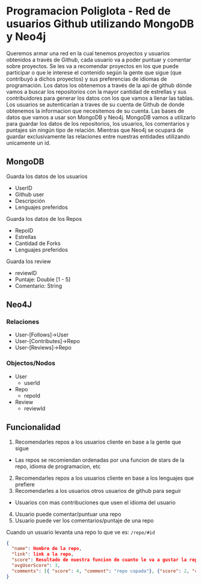 # Programacion Poliglota - Red de usuarios Github utilizando MongoDB y Neo4j

Queremos armar una red en la cual tenemos proyectos y usuarios obtenidos a través de Github, cada usuario va a poder puntuar y comentar sobre proyectos. Se les va a recomendar proyectos en los que puede participar o que le interese el contenido según la gente que sigue (que contribuyó a dichos proyectos) y sus preferencias de idiomas de programación. Los datos los obtenemos a través de la api de github dónde vamos a buscar los repositorios con la mayor cantidad de estrellas y sus contribuidores para generar los datos con los que vamos a llenar las tablas. Los usuarios se autenticarían a traves de su cuenta de Github de donde obtenemos la informacion que necesitemos de su cuenta. Las bases de datos que vamos a usar son MongoDB y Neo4j. MongoDB vamos a utilizarlo para guardar los datos de los repositorios, los usuarios, los comentarios y puntajes sin ningún tipo de relación. Mientras que Neo4j se ocupará de guardar exclusivamente las relaciones entre nuestras entidades utilizando unicamente un id. 

## MongoDB

Guarda los datos de los usuarios
- UserID
- Github user
- Descripción
- Lenguajes preferidos

Guarda los datos de los Repos
- RepoID
- Estrellas
- Cantidad de Forks
- Lenguajes preferidos

Guarda los review
- reviewID
- Puntaje: Double [1 - 5]
- Comentario: String

## Neo4J

### Relaciones
- User-[Follows]->User
- User-[Contributes]->Repo
- User-[Reviews]->Repo

### Objectos/Nodos
- User
  - userId
- Repo
  - repoId
- Review
  - reviewId

## Funcionalidad

1. Recomendarles repos a los usuarios cliente en base a la gente que sigue
  - Las repos se recomiendan ordenadas por una funcion de stars de la repo, idioma de programacion, etc
2. Recomendarles repos a los usuarios cliente en base a los lenguajes que prefiere
3. Recomendarles a los usuarios otros usuarios de github para seguir
  - Usuarios con mas contribuciones que usen el idioma del usuario
4. Usuario puede comentar/puntuar una repo
5. Usuario puede ver los comentarios/puntaje de una repo


Cuando un usuario levanta una repo lo que ve es:
`/repo/#id`
```json
{
  "name": Nombre de la repo,
  "link": link a la repo,
  "score": Resultado de nuestra funcion de cuanto le va a gustar la repo a un usuario,
  "avgUserScore": 3,
  "comments": [{ "score": 4, "comment": "repo copada"}, {"score": 2, "comment": "otro comment"}, ... ]
}
```
